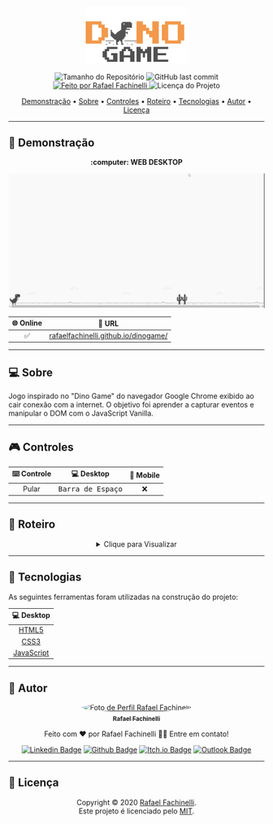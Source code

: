 <p align="center">
  <img alt="Dino Game" src=".github/banner.svg" width="200px"/>
<p>

<p align="center"> 
  <img alt="Tamanho do Repositório" src="https://img.shields.io/github/repo-size/rafaelfachinelli/dinogame?color=F2994A&style=for-the-badge">
  <img alt="GitHub last commit" src="https://img.shields.io/github/last-commit/rafaelfachinelli/dinogame?color=F2994A&style=for-the-badge">
  <a href="https://github.com/rafaelfachinelli">
    <img alt="Feito por Rafael Fachinelli" src="https://img.shields.io/badge/Desenvolvedor-Rafael_Fachinelli-%F2994A?color=F2994A&style=for-the-badge">
  </a>
  <img alt="Licença do Projeto" src="https://img.shields.io/github/license/rafaelfachinelli/Proffy?color=F2994A&style=for-the-badge"/>
<p>

<p align="center">
 <a href="#movie_camera-demonstração">Demonstração</a> •
 <a href="#computer-sobre">Sobre</a> •
 <a href="#video_game-controles">Controles</a> •
 <a href="#memo-roteiro">Roteiro</a> •
 <a href="#hammer-tecnologias">Tecnologias</a> •
 <a href="#boy-autor">Autor</a> •
 <a href="#page_facing_up-licença">Licença</a>
</p>

---
## :movie_camera: **Demonstração**

<p align="center"><b> :computer: WEB DESKTOP </b>

<p align="center">
  <kbd><a href="https://rafaelfachinelli.github.io/dinogame/" target="_blank"><img alt="Dino Game" src=".github/desktop_demo.gif"/></a></kbd>
<p>

<div align="center">

|:globe_with_meridians: Online|:link: URL|
|:---:|:---:|
|:white_check_mark:|<a href="https://rafaelfachinelli.github.io/dinogame/" target="_blank">rafaelfachinelli.github.io/dinogame/</a>|

</div>

---
## :computer: Sobre

Jogo inspirado no "Dino Game" do navegador Google Chrome exibido ao cair conexão com a internet. O objetivo foi aprender a capturar eventos e manipular o DOM com o JavaScript Vanilla.

---
## :video_game: Controles

<div align="center">

|:keyboard: Controle|:computer: Desktop|:iphone: Mobile|
|:---:|:---:|:---:|
|Pular|<kbd>Barra de Espaço</kbd>|:x:|

</div>

---
## :memo: **Roteiro**

<div align="center">
<details>
<summary>Clique para Visualizar</summary>

|      Estado      |     Plataforma   |     Tarefa    |
|      :---:       |       :---:      |      :---     |
|:heavy_check_mark:|:computer:        |Estrutura da página|
|:heavy_check_mark:|:computer:        |Captura de eventos com JavaScript|
|:heavy_check_mark:|:computer:        |Lógica de controle de pulo|
|:heavy_check_mark:|:computer:        |Criação e movimentação do cacto|
|:heavy_check_mark:|:computer:        |Colisão do cacto com o dino|
|:heavy_check_mark:|:computer:        |Disparo de game over|
|:heavy_check_mark:|:computer:        |Inserção de imagens e background|

</details>
</div>

---
## :hammer: **Tecnologias**

As seguintes ferramentas foram utilizadas na construção do projeto:

<div align="center">

|:computer: Desktop|
|:---:|
|[HTML5](https://developer.mozilla.org/pt-BR/docs/Web/HTML/HTML5)	|
|[CSS3](https://developer.mozilla.org/pt-BR/docs/Archive/CSS3)		|
|[JavaScript](https://www.ecma-international.org/publications/standards/Ecma-262.htm)|

</div>

---
## :boy: **Autor**

<div align="center">

<a href="https://github.com/rafaelfachinelli">
 <img style="border-radius: 50%;" src="https://avatars3.githubusercontent.com/u/19878139?s=460&u=278a6f44f49af3c8edb13a811f7654dfe6e89341&v=4" width="100px;" alt="Foto de Perfil Rafael Fachinelli"/>
 <br />
 <sub><b>Rafael Fachinelli</b></sub></a>


Feito com ❤️ por Rafael Fachinelli 👋🏽 Entre em contato!

[![Linkedin Badge](https://img.shields.io/badge/-Rafael_Fachinelli-blue?style=flat-square&logo=Linkedin&logoColor=white&link=https://www.linkedin.com/in/rafaelfachinelli/)](https://www.linkedin.com/in/rafaelfachinelli/)
[![Github Badge](https://img.shields.io/badge/-rafaelfachinelli-000?style=flat-square&logo=Github&logoColor=white&link=https://github.com/rafaelfachinelli)](https://github.com/rafaelfachinelli)
[![Itch.io Badge](https://img.shields.io/badge/-rafaelfachinelli-FA5C5C?style=flat-square&logo=itch.io&logoColor=white&link=https://rafael-fachinelli.itch.io/)](https://rafael-fachinelli.itch.io/)
[![Outlook Badge](https://img.shields.io/badge/-rafael.fachinelli@fatec.sp.gov.br-0078d4?style=flat-square&logo=microsoft-outlook&logoColor=white&link=mailto:rafael.fachinelli@fatec.sp.gov.br)](mailto:rafael.fachinelli@fatec.sp.gov.br)

</div>

---
## :page_facing_up: **Licença**

<div align="center">

Copyright © 2020 [Rafael Fachinelli](https://github.com/rafaelfachinelli).<br />
Este projeto é licenciado pelo [MIT](./LICENSE).

</div>
